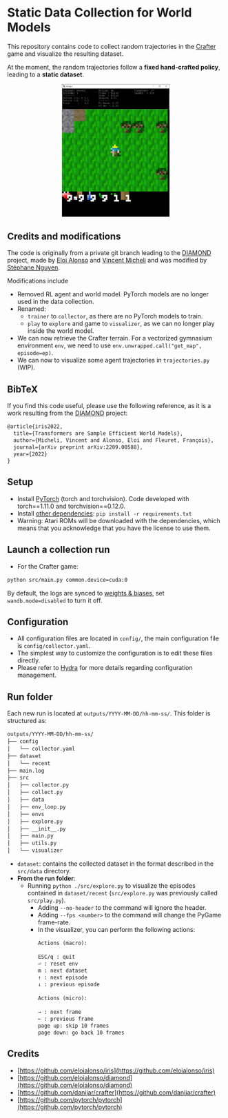 # Static Data Collection for World Models

This repository contains code to collect random trajectories in the [Crafter](https://github.com/danijar/crafter) game and visualize the resulting dataset.

At the moment, the random trajectories follow a **fixed hand-crafted policy**, leading to a **static dataset**.

<p align="center">
  <img src="./media/visualizer.png" width="250"/>
</p>

## Credits and modifications
The code is originally from a private git branch leading to the [DIAMOND](https://github.com/eloialonso/diamond) project, made by [Eloi Alonso](https://eloialonso.github.io) and [Vincent Micheli](https://vmicheli.github.io) and was modified by [Stéphane Nguyen](https://zenchiyu.github.io).

Modifications include
- Removed RL agent and world model. PyTorch models are no longer used in the data collection.
- Renamed:
  - `trainer` to `collector`, as there are no PyTorch models to train.
  - `play` to `explore` and game to `visualizer`, as we can no longer play inside the world model.
- We can now retrieve the Crafter terrain. For a vectorized gymnasium environment `env`, we need to use `env.unwrapped.call("get_map", episode=ep)`.
- We can now to visualize some agent trajectories in `trajectories.py` (WIP).

## BibTeX

If you find this code useful, please use the following reference, as it is a work resulting from the [DIAMOND](https://github.com/eloialonso/iris) project:

```
@article{iris2022,
  title={Transformers are Sample Efficient World Models},
  author={Micheli, Vincent and Alonso, Eloi and Fleuret, François},
  journal={arXiv preprint arXiv:2209.00588},
  year={2022}
}
```

## Setup

- Install [PyTorch](https://pytorch.org/get-started/locally/) (torch and torchvision). Code developed with torch==1.11.0 and torchvision==0.12.0.
- Install [other dependencies](requirements.txt): `pip install -r requirements.txt`
- Warning: Atari ROMs will be downloaded with the dependencies, which means that you acknowledge that you have the license to use them.

## Launch a collection run

- For the Crafter game:
```bash
python src/main.py common.device=cuda:0
```

By default, the logs are synced to [weights & biases](https://wandb.ai), set `wandb.mode=disabled` to turn it off.

## Configuration

- All configuration files are located in `config/`, the main configuration file is `config/collector.yaml`.
- The simplest way to customize the configuration is to edit these files directly.
- Please refer to [Hydra](https://github.com/facebookresearch/hydra) for more details regarding configuration management.

## Run folder

Each new run is located at `outputs/YYYY-MM-DD/hh-mm-ss/`. This folder is structured as:

```txt
outputs/YYYY-MM-DD/hh-mm-ss/
├── config
│   └── collector.yaml
├── dataset
│   └── recent
├── main.log
├── src
│   ├── collector.py
│   ├── collect.py
│   ├── data
│   ├── env_loop.py
│   ├── envs
│   ├── explore.py
│   ├── __init__.py
│   ├── main.py
│   ├── utils.py
│   └── visualizer
```
- `dataset`: contains the collected dataset in the format described in the `src/data` directory.
- **From the run folder**:
    - Running `python ./src/explore.py` to visualize the episodes contained in `dataset/recent` (`src/explore.py` was previously called `src/play.py`).
      - Adding `--no-header` to the command will ignore the header.
      - Adding `--fps <number>` to the command will change the PyGame frame-rate.
      - In the visualizer, you can perform the following actions:
        ```
        Actions (macro):

        ESC/q : quit
        ⏎ : reset env
        m : next dataset
        ↑ : next episode
        ↓ : previous episode

        Actions (micro):

        → : next frame
        ← : previous frame
        page up: skip 10 frames
        page down: go back 10 frames
        ```

## Credits

- [https://github.com/eloialonso/iris](https://github.com/eloialonso/iris)
- [https://github.com/eloialonso/diamond](https://github.com/eloialonso/diamond)
- [https://github.com/danijar/crafter](https://github.com/danijar/crafter)
- [https://github.com/pytorch/pytorch](https://github.com/pytorch/pytorch)